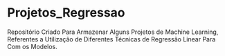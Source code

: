 # Projetos_Regressao
Repositório Criado Para Armazenar Alguns Projetos de Machine Learning, Referentes a Utilização de Diferentes Técnicas de Regressão Linear Para Com os Modelos.



